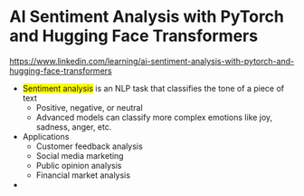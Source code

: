 # AI Sentiment Analysis with PyTorch and Hugging Face Transformers
https://www.linkedin.com/learning/ai-sentiment-analysis-with-pytorch-and-hugging-face-transformers

- <span style="background-color: yellow">Sentiment analysis</span> is an NLP task that classifies the tone of a piece of text
    - Positive, negative, or neutral
    - Advanced models can classify more complex emotions like joy, sadness, anger, etc.
- Applications
    - Customer feedback analysis
    - Social media marketing
    - Public opinion analysis
    - Financial market analysis
- 
